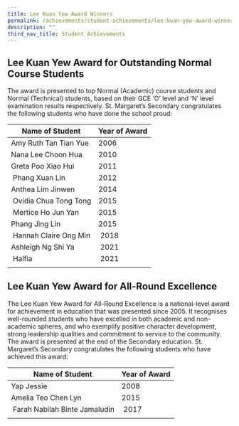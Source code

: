 ```yaml
---
title: Lee Kuan Yew Award Winners
permalink: /achievements/student-achievements/lee-kuan-yew-award-winners/
description: ""
third_nav_title: Student Achievements
---
```

Lee Kuan Yew Award for Outstanding Normal Course Students
--------------------

The award is presented to top Normal (Academic) course students and Normal (Technical) students, based on their GCE ‘O’ level and ‘N’ level examination results respectively. St. Margaret’s Secondary congratulates the following students who have done the school proud:

| Name of Student | Year of Award |
| --- | --- |
| Amy Ruth Tan Tian Yue | 2006 |
| Nana Lee Choon Hua | 2010 |
| Greta Poo Xiao Hui | 2011 |
|  Phang Xuan Lin | 2012 |
| Anthea Lim Jinwen | 2014 |
|  Ovidia Chua Tong Tong | 2015 |
|  Mertice Ho Jun Yan | 2015 |
| Phang Jing Lin | 2015 |
|  Hannah Claire Ong Min |  2018  |
| Ashleigh Ng Shi Ya  |  2021 |
|  Halfia |  2021 |
| | |

Lee Kuan Yew Award for All-Round Excellence
-------------------------------------------

The Lee Kuan Yew Award for All-Round Excellence is a national-level award for achievement in education that was presented since 2005. It recognises well-rounded students who have excelled in both academic and non-academic spheres, and who exemplify positive character development, strong leadership qualities and commitment to service to the community. The award is presented at the end of the Secondary education. St. Margaret’s Secondary congratulates the following students who have achieved this award:

| Name of Student | Year of Award |
| --- | --- |
| Yap Jessie | 2008 |
| Amelia Teo Chen Lyn | 2015 |
|  Farah Nabilah Binte Jamaludin |  2017  |
| | |